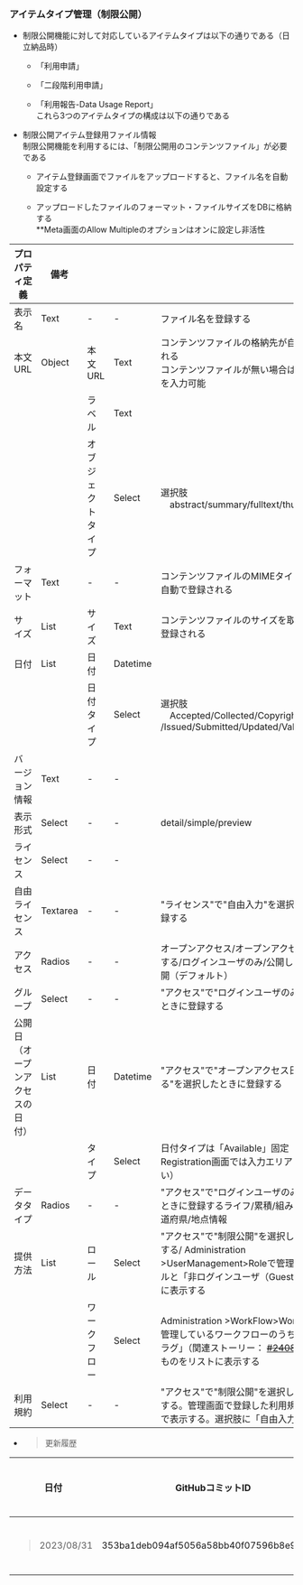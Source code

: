### アイテムタイプ管理（制限公開）

  - 制限公開機能に対して対応しているアイテムタイプは以下の通りである（日立納品時）
    
      - 「利用申請」
    
      - 「二段階利用申請」
    
      - 「利用報告-Data Usage Report」  
        これら3つのアイテムタイプの構成は以下の通りである

  - 制限公開アイテム登録用ファイル情報  
    制限公開機能を利用するには、「制限公開用のコンテンツファイル」が必要である
    
      - アイテム登録画面でファイルをアップロードすると、ファイル名を自動設定する
    
      - アップロードしたファイルのフォーマット・ファイルサイズをDBに格納する  
        \*\*Meta画面のAllow Multipleのオプションはオンに設定し非活性

<table>
<thead>
<tr class="header">
<th>プロパティ定義</th>
<th>備考</th>
<th></th>
<th></th>
<th></th>
</tr>
</thead>
<tbody>
<tr class="odd">
<td>表示名</td>
<td>Text</td>
<td>-</td>
<td>-</td>
<td>ファイル名を登録する</td>
</tr>
<tr class="even">
<td>本文URL</td>
<td>Object</td>
<td>本文URL</td>
<td>Text</td>
<td>コンテンツファイルの格納先が自動で登録される<br />
コンテンツファイルが無い場合は手入力でURLを入力可能</td>
</tr>
<tr class="odd">
<td></td>
<td></td>
<td>ラベル</td>
<td>Text</td>
<td></td>
</tr>
<tr class="even">
<td></td>
<td></td>
<td>オブジェクトタイプ</td>
<td>Select</td>
<td>選択肢<br />
　abstract/summary/fulltext/thumbnail/other　</td>
</tr>
<tr class="odd">
<td>フォーマット</td>
<td>Text</td>
<td>-</td>
<td>-</td>
<td>コンテンツファイルのMIMEタイプを取得して自動で登録される</td>
</tr>
<tr class="even">
<td>サイズ</td>
<td>List</td>
<td>サイズ</td>
<td>Text</td>
<td>コンテンツファイルのサイズを取得して自動で登録される</td>
</tr>
<tr class="odd">
<td>日付</td>
<td>List</td>
<td>日付</td>
<td>Datetime</td>
<td></td>
</tr>
<tr class="even">
<td></td>
<td></td>
<td>日付タイプ</td>
<td>Select</td>
<td>選択肢<br />
　Accepted/Collected/Copyrighted /Issued/Submitted/Updated/Valid　</td>
</tr>
<tr class="odd">
<td>バージョン情報</td>
<td>Text</td>
<td>-</td>
<td>-</td>
<td></td>
</tr>
<tr class="even">
<td>表示形式</td>
<td>Select</td>
<td>-</td>
<td>-</td>
<td>detail/simple/preview</td>
</tr>
<tr class="odd">
<td>ライセンス</td>
<td>Select</td>
<td>-</td>
<td>-</td>
<td></td>
</tr>
<tr class="even">
<td>自由ライセンス</td>
<td>Textarea</td>
<td>-</td>
<td>-</td>
<td>"ライセンス"で"自由入力"を選択した場合に登録する</td>
</tr>
<tr class="odd">
<td>アクセス</td>
<td>Radios</td>
<td>-</td>
<td>-</td>
<td>オープンアクセス/オープンアクセス日を指定する/ログインユーザのみ/公開しない/制限公開（デフォルト）</td>
</tr>
<tr class="even">
<td>グループ</td>
<td>Select</td>
<td>-</td>
<td>-</td>
<td>"アクセス"で"ログインユーザのみ"を選択したときに登録する</td>
</tr>
<tr class="odd">
<td>公開日（オープンアクセスの日付）</td>
<td>List</td>
<td>日付</td>
<td>Datetime</td>
<td>"アクセス"で"オープンアクセス日を指定する"を選択したときに登録する</td>
</tr>
<tr class="even">
<td></td>
<td></td>
<td>タイプ</td>
<td>Select</td>
<td>日付タイプは「Available」固定（Item Registration画面では入力エリアは存在しない）</td>
</tr>
<tr class="odd">
<td>データタイプ</td>
<td>Radios</td>
<td>-</td>
<td>-</td>
<td>"アクセス"で"ログインユーザのみ"を選択したときに登録するライフ/累積/組み合わせ分析l都道府県/地点情報</td>
</tr>
<tr class="even">
<td>提供方法</td>
<td>List</td>
<td>ロール</td>
<td>Select</td>
<td>"アクセス"で"制限公開"を選択したときに登録する/ Administration &gt;UserManagement&gt;Roleで管理しているロールと「非ログインユーザ（Guest）」をリストに表示する</td>
</tr>
<tr class="odd">
<td></td>
<td></td>
<td>ワークフロー</td>
<td>Select</td>
<td>Administration &gt;WorkFlow&gt;WorkFlow Listで管理しているワークフローのうち「制限公開フラグ」（関連ストーリー： <a href="https://redmine.devops.rcos.nii.ac.jp/issues/24080"><del>#24080</del></a>）が有効なものをリストに表示する</td>
</tr>
<tr class="even">
<td>利用規約</td>
<td>Select</td>
<td>-</td>
<td>-</td>
<td>"アクセス"で"制限公開"を選択したときに登録する。管理画面で登録した利用規約をリストで表示する。選択肢に「自由入力」を設ける</td>
</tr>
</tbody>
</table>

  - > 更新履歴

<table>
<thead>
<tr class="header">
<th>日付</th>
<th>GitHubコミットID</th>
<th>更新内容</th>
</tr>
</thead>
<tbody>
<tr class="odd">
<td><blockquote>
<p>2023/08/31</p>
</blockquote></td>
<td>353ba1deb094af5056a58bb40f07596b8e95a562</td>
<td>初版作成</td>
</tr>
</tbody>
</table>